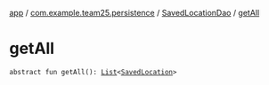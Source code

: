 [app](../../index.md) / [com.example.team25.persistence](../index.md) / [SavedLocationDao](index.md) / [getAll](./get-all.md)

# getAll

`abstract fun getAll(): `[`List`](https://kotlinlang.org/api/latest/jvm/stdlib/kotlin.collections/-list/index.html)`<`[`SavedLocation`](../-saved-location/index.md)`>`